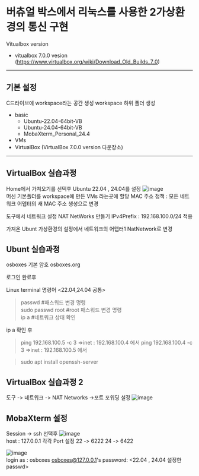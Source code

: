 # 버츄얼 박스에서 리눅스를 사용한 2가상환경의 통신 구현

Vitualbox version
- vitualbox 7.0.0 vesion
(https://www.virtualbox.org/wiki/Download_Old_Builds_7_0)

---
## 기본 설정

C드라이브에 workspace라는 공간 생성
workspace 하위 폴더 생성
- basic
    - Ubuntu-22.04-64bit-VB
    - Ubuntu-24.04-64bit-VB
    - MobaXterm_Personal_24.4
- VMs
- VirtualBox (VirtualBox 7.0.0 version 다운장소)

---
## VirtualBox 실습과정
Home에서 가져오기를 선택후 Ubuntu 22.04 , 24.04를 설정 
![image](https://github.com/user-attachments/assets/403ebe9f-1643-4691-858f-01cdd526a96f) <br>
머신 기본폴더를 workspace에 만든 VMs 라는곳에 할당
MAC 주소 정책 : 모든 네트워크 어뎁터의 새 MAC 주소 생성으로 변경

도구에서 네트워크 설정
NAT NetWorks 만들기 IPv4Prefix : 192.168.100.0/24 적용

가져온 Ubunt 가상환경의 설정에서 네트워크의 어뎁터1 NatNetwork로 변경

## Ubunt 실습과정
osboxes 기본 암호 osboxes.org

로그인 완료후 

Linux terminal 명령어 <22.04,24.04 공통>
>passwd #패스워드 변경 명령 <br>
>sudo passwd root #root 패스워드 변경 명령 <br>
>ip a #네트워크 상태 확인

ip a 확인 후 
>ping 192.168.100.5 -c 3
=>inet : 192.168.100.4 에서
>ping 192.168.100.4 -c 3
=>inet : 192.168.100.5 에서

>sudo apt install openssh-server

## VirtualBox 실습과정 2
도구 -> 네트워크 -> NAT Networks ->포트 포워딩 설정
![image](https://github.com/user-attachments/assets/dfb05a31-4474-41fa-a2ed-553db7567a83)

## MobaXterm 설정
Session -> ssh 선택후
![image](https://github.com/user-attachments/assets/db83a113-0af5-47c9-9157-4a7dbe028bae) <br>
host : 127.0.0.1
각각 Port 설정
 22 -> 6222
 24 -> 6422

![image](https://github.com/user-attachments/assets/3445f62f-75e4-483d-91bb-14ce2a625651) <br>
login as : osboxes
osboxes@127.0.0.1's password: <22.04 , 24.04 설정한 passwd>
